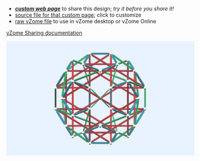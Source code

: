 
 - [***custom web page***][post] to share this design; *try it before you share it!*
 - [source file for that custom page][source]; click to customize
 - [raw vZome file][raw] to use in vZome desktop or vZome Online

[vZome Sharing documentation](https://vzome.github.io/vzome/sharing.html#how-it-works)

![Image](<Six-axis-as-tensegrity.png>)


[post]: <https://John-Kostick.github.io/vzome-sharing/2022/03/01/Six-axis-as-tensegrity-13-24-06.html>
[source]: <https://github.com/John-Kostick/vzome-sharing/edit/main/_posts/2022-03-01-Six-axis-as-tensegrity-13-24-06.md>
[raw]: <https://raw.githubusercontent.com/John-Kostick/vzome-sharing/main/2022/03/01/13-24-06-Six-axis-as-tensegrity/Six-axis-as-tensegrity.vZome>